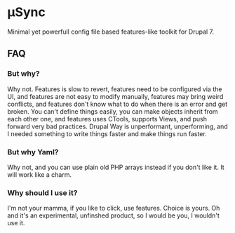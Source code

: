 # µSync

Minimal yet powerfull config file based features-like toolkit for Drupal 7.

## FAQ

### But why?

Why not. Features is slow to revert, features need to be configured via the
UI, and features are not easy to modify manually, features may bring weird
conflicts, and features don't know what to do when there is an error and get
broken. You can't define things easily, you can make objects inherit from
each other one, and features uses CTools, supports Views, and push forward
very bad practices. Drupal Way is unperformant, unperforming, and I needed
something to write things faster and make things run faster.

### But why Yaml?

Why not, and you can use plain old PHP arrays instead if you don't like it.
It will work like a charm.

### Why should I use it?

I'm not your mamma, if you like to click, use features. Choice is yours. Oh
and it's an experimental, unfinshed product, so I would be you, I wouldn't
use it.
